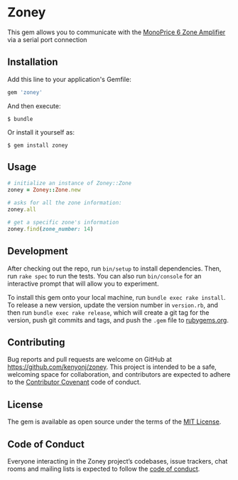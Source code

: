 # Zoney

This gem allows you to communicate with the [MonoPrice 6 Zone
Amplifier](https://www.monoprice.com/product?p_id=10761) via a serial port
connection

## Installation

Add this line to your application's Gemfile:

```ruby
gem 'zoney'
```

And then execute:

    $ bundle

Or install it yourself as:

    $ gem install zoney

## Usage

```ruby
# initialize an instance of Zoney::Zone
zoney = Zoney::Zone.new

# asks for all the zone information:
zoney.all

# get a specific zone's information
zoney.find(zone_number: 14)
```

## Development

After checking out the repo, run `bin/setup` to install dependencies. Then, run `rake spec` to run the tests. You can also run `bin/console` for an interactive prompt that will allow you to experiment.

To install this gem onto your local machine, run `bundle exec rake install`. To release a new version, update the version number in `version.rb`, and then run `bundle exec rake release`, which will create a git tag for the version, push git commits and tags, and push the `.gem` file to [rubygems.org](https://rubygems.org).

## Contributing

Bug reports and pull requests are welcome on GitHub at https://github.com/kenyonj/zoney. This project is intended to be a safe, welcoming space for collaboration, and contributors are expected to adhere to the [Contributor Covenant](http://contributor-covenant.org) code of conduct.

## License

The gem is available as open source under the terms of the [MIT License](https://opensource.org/licenses/MIT).

## Code of Conduct

Everyone interacting in the Zoney project’s codebases, issue trackers, chat rooms and mailing lists is expected to follow the [code of conduct](https://github.com/kenyonj/zoney/blob/master/CODE_OF_CONDUCT.md).
